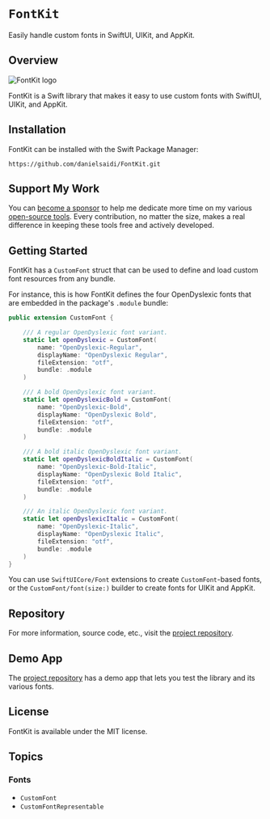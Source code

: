 # ``FontKit``

Easily handle custom fonts in SwiftUI, UIKit, and AppKit.


## Overview

![FontKit logo](Logo.png)

FontKit is a Swift library that makes it easy to use custom fonts with SwiftUI, UIKit, and AppKit.



## Installation

FontKit can be installed with the Swift Package Manager:

```
https://github.com/danielsaidi/FontKit.git
```



## Support My Work

You can [become a sponsor][Sponsors] to help me dedicate more time on my various [open-source tools][OpenSource]. Every contribution, no matter the size, makes a real difference in keeping these tools free and actively developed.



## Getting Started

FontKit has a ``CustomFont`` struct that can be used to define and load custom font resources from any bundle.

For instance, this is how FontKit defines the four OpenDyslexic fonts that are embedded in the package's `.module` bundle:

```swift
public extension CustomFont {

    /// A regular OpenDyslexic font variant.
    static let openDyslexic = CustomFont(
        name: "OpenDyslexic-Regular",
        displayName: "OpenDyslexic Regular",
        fileExtension: "otf",
        bundle: .module
    )

    /// A bold OpenDyslexic font variant.
    static let openDyslexicBold = CustomFont(
        name: "OpenDyslexic-Bold",
        displayName: "OpenDyslexic Bold",
        fileExtension: "otf",
        bundle: .module
    )

    /// A bold italic OpenDyslexic font variant.
    static let openDyslexicBoldItalic = CustomFont(
        name: "OpenDyslexic-Bold-Italic",
        displayName: "OpenDyslexic Bold Italic",
        fileExtension: "otf",
        bundle: .module
    )

    /// An italic OpenDyslexic font variant.
    static let openDyslexicItalic = CustomFont(
        name: "OpenDyslexic-Italic",
        displayName: "OpenDyslexic Italic",
        fileExtension: "otf",
        bundle: .module
    )
}
```

You can use ``SwiftUICore/Font`` extensions to create ``CustomFont``-based fonts, or the ``CustomFont/font(size:)`` builder to create fonts for UIKit and AppKit.



## Repository

For more information, source code, etc., visit the [project repository](https://github.com/danielsaidi/FontKit).



## Demo App

The [project repository](https://github.com/danielsaidi/FontKit) has a demo app that lets you test the library and its various fonts.



## License

FontKit is available under the MIT license.



## Topics

### Fonts

- ``CustomFont``
- ``CustomFontRepresentable``



[Email]: mailto:daniel.saidi@gmail.com
[Website]: https://danielsaidi.com
[GitHub]: https://github.com/danielsaidi
[OpenSource]: https://danielsaidi.com/opensource
[Sponsors]: https://github.com/sponsors/danielsaidi
